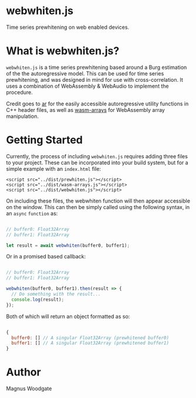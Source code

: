 # webwhiten.js
Time series prewhitening on web enabled devices.

# What is webwhiten.js?

`webwhiten.js` is a time series prewhitening based around a Burg estimation of the the autoregressive model. This can be used for time series prewhitening, and was designed in mind for use with cross-correlation. It uses a combination of WebAssembly & WebAudio to implement the procedure.

Credit goes to [ar](https://github.com/RhysU/ar) for the easily accessible autoregressive utility functions in C++ header files, as well as [wasm-arrays](https://github.com/DanRuta/wasm-arrays) for WebAssembly array manipulation. 

# Getting Started

Currently, the process of including `webwhiten.js` requires adding three files to your project. These can be incorporated into your build system, but for a simple example with an `index.html` file:

```
<script src="../dist/prewhiten.js"></script>
<script src="../dist/wasm-arrays.js"></script>
<script src="../dist/webwhiten.js"></script>
```

On including these files, the webwhiten function will then appear accessible on the window. This can then be simply called using the following syntax, in an `async` `function` as:

```javascript

// buffer0: Float32Array
// buffer1: Float32Array

let result = await webwhiten(buffer0, buffer1);

```
Or in a promised based callback:

```javascript

// buffer0: Float32Array
// buffer1: Float32Array

webwhiten(buffer0, buffer1).then(result => {
  // Do something with the result...
  console.log(result);
});

```

Both of which will return an object formatted as so:

```javascript

{
  buffer0: [] // A singular Float32Array (prewhitened buffer0)
  buffer1: [] // A singular Float32Array (prewhitened buffer1)
}

```

# Author

Magnus Woodgate
